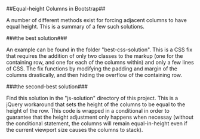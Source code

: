 ##Equal-height Columns in Bootstrap##

A number of different methods exist for forcing adjacent columns to have equal height. This is a summary of a few such solutions.


###the best solution###

An example can be found in the folder "best-css-solution". This is a CSS fix that requires the addition of only two classes to the markup (one for the containing row, and one for each of the columns within) and only a few lines of CSS. The fix functions by modifying the padding and margin of the columns drastically, and then hiding the overflow of the containing row.

###the second-best solution###

Find this solution in the "js-solution" directory of this project. This is a jQuery workaround that sets the height of the columns to be equal to the height of the row. This code is wrapped in a conditional in order to guarantee that the height adjustment only happens when necessay (without the conditional statement, the columns will remain equal-in-height even if the current viewport size causes the columns to stack). 
